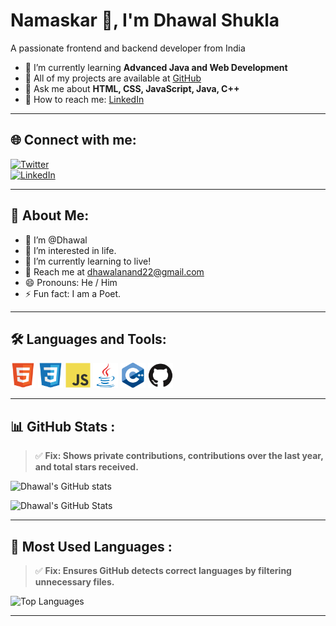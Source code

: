 # Namaskar 🙏, I'm Dhawal Shukla  

A passionate frontend and backend developer from India  

- 🌱 I’m currently learning **Advanced Java and Web Development**  
- 🔄 All of my projects are available at [GitHub](https://github.com/DhawalShankar)  
- 💬 Ask me about **HTML, CSS, JavaScript, Java, C++**  
- 📍 How to reach me: [LinkedIn](https://www.linkedin.com/in/dhawalshukl/)  

---

## 🌐 Connect with me:  

[![Twitter](https://img.shields.io/badge/Twitter-@dhawalshukla-blue?style=social&logo=twitter)](https://x.com/dhawalshukl)  
[![LinkedIn](https://img.shields.io/badge/LinkedIn-Dhawal%20Shukla-blue?style=social&logo=linkedin)](https://www.linkedin.com/in/dhawalshukl/)  

---

## 📌 About Me:  

- 👋 I’m @Dhawal  
- 👀 I’m interested in life.  
- 🌱 I’m currently learning to live!  
- 📢 Reach me at dhawalanand22@gmail.com  
- 😄 Pronouns: He / Him  
- ⚡ Fun fact: I am a Poet.  

---

## 🛠️ Languages and Tools:  

<div>
  <img src="https://raw.githubusercontent.com/devicons/devicon/master/icons/html5/html5-original.svg" alt="HTML5" width="40" height="40"/>
  <img src="https://raw.githubusercontent.com/devicons/devicon/master/icons/css3/css3-original.svg" alt="CSS3" width="40" height="40"/>
  <img src="https://raw.githubusercontent.com/devicons/devicon/master/icons/javascript/javascript-original.svg" alt="JavaScript" width="40" height="40"/>
  <img src="https://raw.githubusercontent.com/devicons/devicon/master/icons/java/java-original.svg" alt="Java" width="40" height="40"/>
  <img src="https://raw.githubusercontent.com/devicons/devicon/master/icons/cplusplus/cplusplus-original.svg" alt="C++" width="40" height="40"/>
  <img src="https://raw.githubusercontent.com/devicons/devicon/master/icons/github/github-original.svg" alt="GitHub" width="40" height="40"/>
</div>  

---

## 📊 GitHub Stats :  

> ✅ **Fix: Shows private contributions, contributions over the last year, and total stars received.**  

![Dhawal's GitHub stats](https://github-readme-streak-stats.herokuapp.com/?user=DhawalShankar&theme=radical&hide_border=false)  

![Dhawal's GitHub Stats](https://github-profile-summary-cards.vercel.app/api/cards/profile-details?username=DhawalShankar&theme=radical)  

---

## 🚀 Most Used Languages :  

> ✅ **Fix: Ensures GitHub detects correct languages by filtering unnecessary files.**  

![Top Languages](https://github-readme-stats.vercel.app/api/top-langs/?username=DhawalShankar&layout=compact&langs_count=10&theme=radical&count_private=true&exclude_repo=dotfiles)  

---
